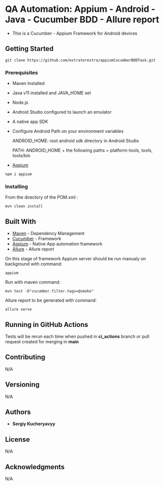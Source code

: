 # QA Automation: Appium - Android - Java - Cucumber BDD - Allure report

* This is a Cucumber - Appium Framework for  Android devices

## Getting Started

```
git clone https://github.com/extraterestra/appiumCucumberBDDTask.git
```

### Prerequisites

* Maven Installed
* Java v11 installed and JAVA_HOME set
* Node.js
* Android Studio configured to launch an emulator
* A native app SDK 
* Configure Android Path on your environment variables

  ANDROID_HOME: root android sdk directory in Android Studio

  PATH: ANDROID_HOME + the following paths = platform-tools, tools, tools/bin

* [Appium](https://www.npmjs.com/package/appium)
```
npm i appium
```

### Installing

From the directory of the POM.xml :

```
mvn clean install
```

## Built With

* [Maven](https://maven.apache.org/) - Dependency Management
* [Cucumber](https://cucumber.io/) - Framework
* [Appium](http://appium.io/) -  Native App automation framework
* [Allure](https://allurereport.org/) -  Allure report

On this stage of framework Appium server should be run manualy on background with command:
```
appium
```
Run with maven command:
```
mvn test -D"cucumber.filter.tags=@smoke"
```
Allure report to be generated with command:
```
allure serve
```
## Running in GitHub Actions

Tests will be rerun each time when pushed in **ci_actions** branch or pull request
created for merging in **main**

## Contributing

N/A

## Versioning

N/A

## Authors

* **Sergiy Kucheryavyy**


## License

N/A

## Acknowledgments

N/A
